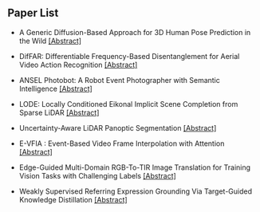 ## Paper List

- A Generic Diffusion-Based Approach for 3D Human Pose Prediction in the Wild
[[Abstract]](https://events.infovaya.com/presentation?id=93509)

- DifFAR: Differentiable Frequency-Based Disentanglement for Aerial Video Action Recognition
[[Abstract]](https://events.infovaya.com/presentation?id=93512)

- ANSEL Photobot: A Robot Event Photographer with Semantic Intelligence
[[Abstract]](https://events.infovaya.com/presentation?id=93515)

- LODE: Locally Conditioned Eikonal Implicit Scene Completion from Sparse LiDAR
[[Abstract]](https://events.infovaya.com/presentation?id=93518)

- Uncertainty-Aware LiDAR Panoptic Segmentation
[[Abstract]](https://events.infovaya.com/presentation?id=93521)

- E-VFIA : Event-Based Video Frame Interpolation with Attention
[[Abstract]](https://events.infovaya.com/presentation?id=93524)

- Edge-Guided Multi-Domain RGB-To-TIR Image Translation for Training Vision Tasks with Challenging Labels
[[Abstract]](https://events.infovaya.com/presentation?id=93527)

- Weakly Supervised Referring Expression Grounding Via Target-Guided Knowledge Distillation
[[Abstract]](https://events.infovaya.com/presentation?id=93530)

